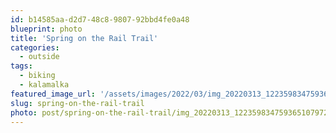 ```yaml
---
id: b14585aa-d2d7-48c8-9807-92bbd4fe0a48
blueprint: photo
title: 'Spring on the Rail Trail'
categories:
  - outside
tags:
  - biking
  - kalamalka
featured_image_url: '/assets/images/2022/03/img_20220313_1223598347593651079729807-scaled.jpg'
slug: spring-on-the-rail-trail
photo: post/spring-on-the-rail-trail/img_20220313_1223598347593651079729807-scaled.jpg
---
```

<p><!-- wp:image {"id":1784,"sizeSlug":"large"} --></p>
<figure class="wp-block-image size-large"><img src="/assets/images/2022/03/img_20220313_1223598347593651079729807-1024x768.jpg" alt="" class="wp-image-1784"/></figure>
<p><!-- /wp:image --></p>
<p><!-- wp:image {"id":1785} --></p>
<figure class="wp-block-image"><img src="/assets/images/2022/03/img_20220313_1343372596321363451373108.jpg" alt="" class="wp-image-1785"/></figure>
<p><!-- /wp:image --></p>
